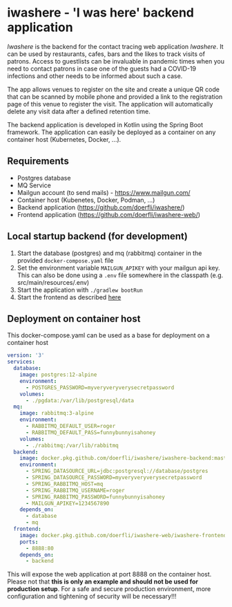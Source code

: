 # iwashere - 'I was here' backend application

_Iwashere_ is the backend for the contact tracing web application _Iwashere_. It can be used by restaurants, cafes, 
bars and the likes to track visits of patrons. Access to guestlists can be invaluable in pandemic times when you need 
to contact patrons in case one of the guests had a COVID-19 infections and other needs to be informed about such a case. 

The app allows venues to register on the site and create a unique QR code that can be scanned by mobile phone and 
provided a link to the registration page of this venue to register the visit. The application will automatically delete 
any visit data after a defined retention time. 

The backend application is developed in Kotlin using the Spring Boot framework. 
The application can easily be deployed as a container on any container host (Kubernetes, Docker, ...).

## Requirements

* Postgres database
* MQ Service
* Mailgun account (to send mails) - https://www.mailgun.com/ 
* Container host (Kubenetes, Docker, Podman, ...)
* Backend application (https://github.com/doerfli/iwashere/)
* Frontend application (https://github.com/doerfli/iwashere-web/)

## Local startup backend (for development)

1. Start the database (postgres) and mq (rabbitmq) container in the provided `docker-compose.yaml` file
1. Set the environment variable `MAILGUN_APIKEY` with your mailgun api key. This can also be done using a `.env` file 
   somewhere in the classpath (e.g. src/main/resources/.env) 
1. Start the application with `./gradlew bootRun`
1. Start the frontend as described [here](https://github.com/doerfli/iwashere-web/)

## Deployment on container host

This docker-compose.yaml can be used as a base for deployment on a container host

```yaml
version: '3'
services:
  database:
    image: postgres:12-alpine
    environment:
      - POSTGRES_PASSWORD=myveryveryverysecretpassword
    volumes:
      - ./pgdata:/var/lib/postgresql/data
  mq:
    image: rabbitmq:3-alpine
    environment:
      - RABBITMQ_DEFAULT_USER=roger
      - RABBITMQ_DEFAULT_PASS=funnybunnyisahoney
    volumes:
      - ./rabbitmq:/var/lib/rabbitmq
  backend:
    image: docker.pkg.github.com/doerfli/iwashere/iwashere-backend:master
    environment:
      - SPRING_DATASOURCE_URL=jdbc:postgresql://database/postgres
      - SPRING_DATASOURCE_PASSWORD=myveryveryverysecretpassword
      - SPRING_RABBITMQ_HOST=mq
      - SPRING_RABBITMQ_USERNAME=roger
      - SPRING_RABBITMQ_PASSWORD=funnybunnyisahoney
      - MAILGUN_APIKEY=1234567890
    depends_on:
      - database
      - mq
  frontend:
    image: docker.pkg.github.com/doerfli/iwashere-web/iwashere-frontend:master
    ports:
      - 8888:80
    depends_on:
      - backend
```

This will expose the web application at port 8888 on the container host. 
Please not that **this is only an example and should not be used for production setup**. For a safe
and secure production environment, more configuration and tightening of security will be necessary!!! 
